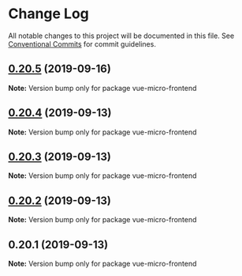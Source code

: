 # Change Log

All notable changes to this project will be documented in this file.
See [Conventional Commits](https://conventionalcommits.org) for commit guidelines.

## [0.20.5](https://github.com/Woukiwoukiwa/vue-micro-frontend/compare/vue-micro-frontend@0.20.4...vue-micro-frontend@0.20.5) (2019-09-16)

**Note:** Version bump only for package vue-micro-frontend





## [0.20.4](https://github.com/Woukiwoukiwa/vue-micro-frontend/compare/vue-micro-frontend@0.20.3...vue-micro-frontend@0.20.4) (2019-09-13)

**Note:** Version bump only for package vue-micro-frontend





## [0.20.3](https://github.com/Woukiwoukiwa/vue-micro-frontend/compare/vue-micro-frontend@0.20.2...vue-micro-frontend@0.20.3) (2019-09-13)

**Note:** Version bump only for package vue-micro-frontend





## [0.20.2](https://github.com/Woukiwoukiwa/vue-micro-frontend/compare/vue-micro-frontend@0.20.1...vue-micro-frontend@0.20.2) (2019-09-13)

**Note:** Version bump only for package vue-micro-frontend





## 0.20.1 (2019-09-13)

**Note:** Version bump only for package vue-micro-frontend
